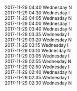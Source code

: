 2017-11-29 04:40 Wednesday  N  
2017-11-29 04:30 Wednesday  I  
2017-11-29 04:05 Wednesday  N  
2017-11-29 04:00 Wednesday  I  
2017-11-29 03:40 Wednesday  N  
2017-11-29 03:35 Wednesday  I  
2017-11-29 03:20 Wednesday  N  
2017-11-29 03:15 Wednesday  I  
2017-11-29 03:10 Wednesday  N  
2017-11-29 03:05 Wednesday  I  
2017-11-29 02:55 Wednesday  N  
2017-11-29 02:50 Wednesday  I  
2017-11-29 02:40 Wednesday  N  
2017-11-29 02:35 Wednesday  I  
2017-11-29 02:30 Wednesday  N  
